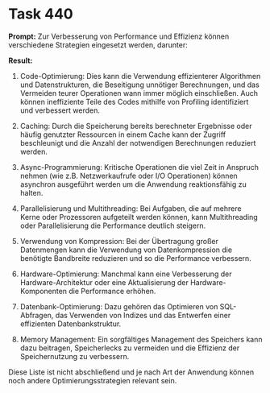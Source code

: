 # Task 440

**Prompt:** Zur Verbesserung von Performance und Effizienz können verschiedene Strategien eingesetzt werden, darunter:

**Result:**
1. Code-Optimierung: Dies kann die Verwendung effizienterer Algorithmen und Datenstrukturen, die Beseitigung unnötiger Berechnungen, und das Vermeiden teurer Operationen wann immer möglich einschließen. Auch können ineffiziente Teile des Codes mithilfe von Profiling identifiziert und verbessert werden.

2. Caching: Durch die Speicherung bereits berechneter Ergebnisse oder häufig genutzter Ressourcen in einem Cache kann der Zugriff beschleunigt und die Anzahl der notwendigen Berechnungen reduziert werden.

3. Async-Programmierung: Kritische Operationen die viel Zeit in Anspruch nehmen (wie z.B. Netzwerkaufrufe oder I/O Operationen) können asynchron ausgeführt werden um die Anwendung reaktionsfähig zu halten.

4. Parallelisierung und Multithreading: Bei Aufgaben, die auf mehrere Kerne oder Prozessoren aufgeteilt werden können, kann Multithreading oder Parallelisierung die Performance deutlich steigern.

5. Verwendung von Kompression: Bei der Übertragung großer Datenmengen kann die Verwendung von Datenkompression die benötigte Bandbreite reduzieren und so die Performance verbessern.

6. Hardware-Optimierung: Manchmal kann eine Verbesserung der Hardware-Architektur oder eine Aktualisierung der Hardware-Komponenten die Performance erhöhen.

7. Datenbank-Optimierung: Dazu gehören das Optimieren von SQL-Abfragen, das Verwenden von Indizes und das Entwerfen einer effizienten Datenbankstruktur.

8. Memory Management: Ein sorgfältiges Management des Speichers kann dazu beitragen, Speicherlecks zu vermeiden und die Effizienz der Speichernutzung zu verbessern.

Diese Liste ist nicht abschließend und je nach Art der Anwendung können noch andere Optimierungsstrategien relevant sein.

